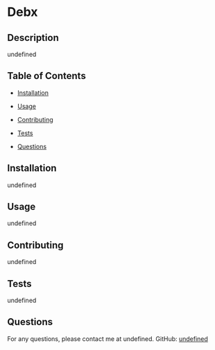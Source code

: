 # Debx


## Description

undefined

## Table of Contents

- [Installation](#installation)
- [Usage](#usage)

- [Contributing](#contributing)
- [Tests](#tests)
- [Questions](#questions)

## Installation

undefined

## Usage

undefined



## Contributing

undefined

## Tests

undefined

## Questions

For any questions, please contact me at undefined.
GitHub: [undefined](https://github.com/undefined)


